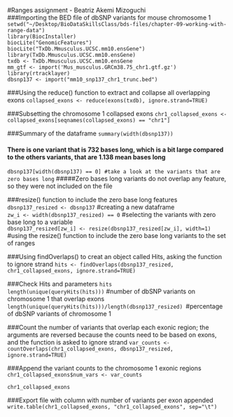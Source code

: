 #Ranges assignment - Beatriz Akemi Mizoguchi  
###Importing the BED file of dbSNP variants for mouse chromosome 1
`setwd("~/Desktop/BioDataSkillsClass/bds-files/chapter-09-working-with-range-data")`  
`library(BiocInstaller)`  
`biocLite("GenomicFeatures")`  
`biocLite("TxDb.Mmusculus.UCSC.mm10.ensGene")`  
`library(TxDb.Mmusculus.UCSC.mm10.ensGene)`  
`txdb <- TxDb.Mmusculus.UCSC.mm10.ensGene`  
`mm_gtf <- import('Mus_musculus.GRCm38.75_chr1.gtf.gz')`  
`library(rtracklayer)`  
`dbsnp137 <- import("mm10_snp137_chr1_trunc.bed")`  

###Using the reduce() function to extract and collapse all overlapping exons
`collapsed_exons <- reduce(exons(txdb), ignore.strand=TRUE)`

###Subsetting the chromosome 1 collapsed exons
`chr1_collapsed_exons <- collapsed_exons[seqnames(collapsed_exons) == "chr1"]`

###Summary of the dataframe
`summary(width(dbsnp137))`
#### There is one variant that is 732 bases long, which is a bit large compared to the others variants, that are 1.138 mean bases long
`dbsnp137[width(dbsnp137) == 0] #take a look at the variants that are zero bases long`
#####Zero bases long variants do not overlap any feature, so they were not included on the file

###resize() function to include the zero base long features
`dbsnp137_resized <- dbsnp137` #creating a new dataframe  
`zw_i <- width(dbsnp137_resized) == 0` #selecting the variants with zero base long to a variable  
`dbsnp137_resized[zw_i] <- resize(dbsnp137_resized[zw_i], width=1)` #using the resize() function to include the zero base long variants to the set of ranges

###Using findOverlaps() to creat an object called Hits, asking the function to ignore strand
`hits <- findOverlaps(dbsnp137_resized, chr1_collapsed_exons, ignore.strand=TRUE)`

###Check Hits and parameters
`hits `  
`length(unique(queryHits(hits)))` #number of dbSNP variants on chromosome 1 that overlap exons  
`length(unique(queryHits(hits)))/length(dbsnp137_resized) `#percentage of dbSNP variants of chromosome 1

###Count the number of variants that overlap each exonic region; the arguments are reversed because the counts need to be based on exons, and the function is asked to ignore strand
`var_counts <- countOverlaps(chr1_collapsed_exons, dbsnp137_resized, ignore.strand=TRUE)`

###Append the variant counts to the chromosome 1 exonic regions
`chr1_collapsed_exons$num_vars <- var_counts`

`chr1_collapsed_exons`

###Export file with column with number of variants per exon appended
`write.table(chr1_collapsed_exons, "chr1_collapsed_exons", sep="\t")`